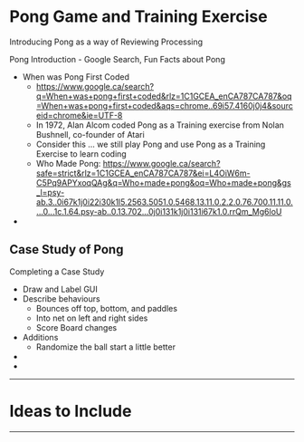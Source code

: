 # Pong Game and Training Exercise
Introducing Pong as a way of Reviewing Processing

Pong Introduction - Google Search, Fun Facts about Pong
- When was Pong First Coded
  - https://www.google.ca/search?q=When+was+pong+first+coded&rlz=1C1GCEA_enCA787CA787&oq=When+was+pong+first+coded&aqs=chrome..69i57.4160j0j4&sourceid=chrome&ie=UTF-8
  - In 1972, Alan Alcom coded Pong as a Training exercise from Nolan Bushnell, co-founder of Atari
  - Consider this ... we still play Pong and use Pong as a Training Exercise to learn coding
  - Who Made Pong: https://www.google.ca/search?safe=strict&rlz=1C1GCEA_enCA787CA787&ei=L4OiW6m-C5Pq9APYxoqQAg&q=Who+made+pong&oq=Who+made+pong&gs_l=psy-ab.3..0i67k1j0i22i30k1l5.2563.5051.0.5468.13.11.0.2.2.0.76.700.11.11.0....0...1c.1.64.psy-ab..0.13.702...0j0i131k1j0i131i67k1.0.rrQm_Mg6loU
-

## Case Study of Pong
Completing a Case Study
- Draw and Label GUI
- Describe behaviours
  - Bounces off top, bottom, and paddles
  - Into net on left and right sides
  - Score Board changes
- Additions
  - Randomize the ball start a little better
-
-


---

# Ideas to Include

---
